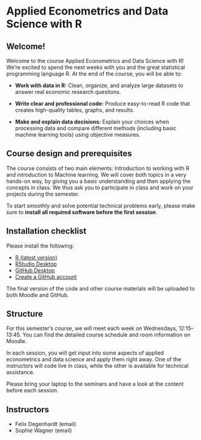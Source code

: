 # Applied Econometrics and Data Science with R

## Welcome!

Welcome to the course Applied Econometrics and Data Science with R! We’re excited to spend the next weeks with you and the great statistical programming language R. At the end of the course, you will be able to:

* **Work with data in R:** Clean, organize, and analyze large datasets to answer real economic research questions.

* **Write clear and professional code:** Produce easy-to-read R code that creates high-quality tables, graphs, and results.

* **Make and explain data decisions:** Explain your choices when processing data and compare different methods (including basic machine learning tools) using objective measures.

## Course design and prerequisites
The course consists of two main elements: Introduction to working with R and introduction to Machine learning. We will cover both topics in a very hands-on way, by giving you a basic understanding and then applying the concepts in class. We thus ask you to participate in class and work on your projects during the semester.

To start smoothly and solve potential technical problems early, please make sure to **install all required software before the first session**.

## Installation checklist
Please install the following:

* [R (latest version)](https://cran.r-project.org)
* [RStudio Desktop](https://posit.co/download/rstudio-desktop/)
* [GitHub Desktop](https://github.com/apps/desktop)
* [Create a GitHub account](https://github.com)

The final version of the code and other course materials will be uploaded to both Moodle and GitHub. 

## Structure
For this semester’s course, we will meet each week on Wednesdays, 12:15–13:45. You can find the detailed course schedule and room information on Moodle.

In each session, you will get input into some aspects of applied econometrics and data science and apply them right away. One of the instructors will code live in class, while the other is available for technical assistance.

Please bring your laptop to the seminars and have a look at the content before each session.

## Instructors 

* Felix Degenhardt (email)
* Sophie Wagner (email)

